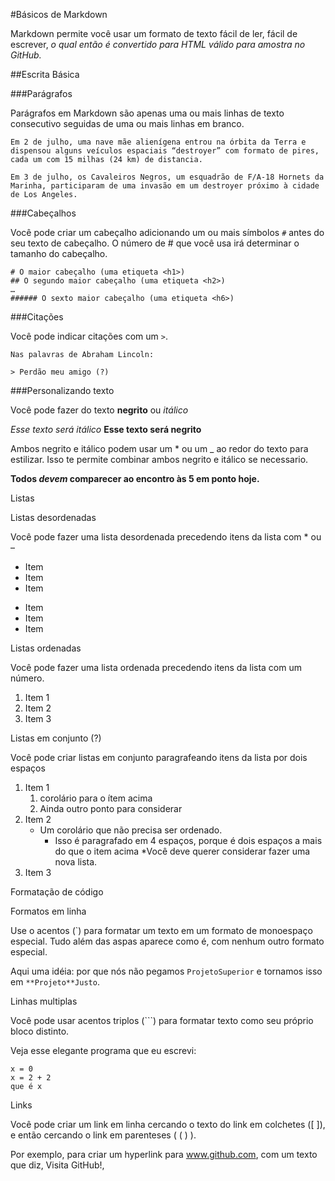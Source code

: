 #Básicos de Markdown

Markdown permite você usar um formato de texto fácil de ler, fácil de escrever, *o qual então é convertido para HTML válido para amostra no GitHub.*

##Escrita Básica

###Parágrafos

Parágrafos em Markdown são apenas uma ou mais linhas de texto consecutivo seguidas de uma ou mais linhas em branco.

```
Em 2 de julho, uma nave mãe alienígena entrou na órbita da Terra e dispensou alguns veículos espaciais “destroyer” com formato de pires, cada um com 15 milhas (24 km) de distancia.

Em 3 de julho, os Cavaleiros Negros, um esquadrão de F/A-18 Hornets da Marinha, participaram de uma invasão em um destroyer próximo à cidade de Los Angeles.
```

###Cabeçalhos

Você pode criar um cabeçalho adicionando um ou mais símbolos ```#``` antes do seu texto de cabeçalho. O número de # que você usa irá determinar o tamanho do cabeçalho.


```
# O maior cabeçalho (uma etiqueta <h1>)
## O segundo maior cabeçalho (uma etiqueta <h2>)
…
###### O sexto maior cabeçalho (uma etiqueta <h6>)
```

###Citações

Você pode indicar citações com um ```>```.

```
Nas palavras de Abraham Lincoln:

> Perdão meu amigo (?) 
```

###Personalizando texto

Você pode fazer do texto **negrito** ou *itálico*


*Esse texto será itálico*
**Esse texto será negrito**


Ambos negrito e itálico podem usar um * ou um _ ao redor do texto para estilizar. Isso te permite combinar ambos negrito e itálico se necessario.


**Todos _devem_ comparecer ao encontro às 5 em ponto hoje.** 



Listas

Listas desordenadas

Você pode fazer uma lista desordenada precedendo itens da lista com * ou –

* Item
* Item 
* Item 

- Item 
- Item
- Item


Listas ordenadas

Você pode fazer uma lista ordenada precedendo itens da lista com um número.


1. Item 1     
2. Item 2
3. Item 3


Listas em conjunto (?)

Você pode criar listas em conjunto paragrafeando itens da lista por dois espaços


1.  Item 1
    1. corolário para o ítem acima
    2. Ainda outro ponto para considerar
2. Item 2
    * Um corolário que não precisa ser ordenado.
       * Isso é paragrafado em 4 espaços, porque é dois espaços a mais do que o item acima
       *Você deve querer considerar fazer uma nova lista.
3. Item 3


Formatação de código

Formatos em linha

Use o acentos (`) para formatar um texto em um formato de monoespaço especial. Tudo além das aspas aparece como é, com nenhum outro formato especial.


Aqui uma idéia: por que nós não pegamos `ProjetoSuperior` e tornamos isso em `**Projeto**Justo`.


Linhas multiplas

Você pode usar acentos triplos (```) para formatar texto como seu próprio bloco distinto.


Veja esse elegante programa que eu escrevi:

```
x = 0
x = 2 + 2
que é x
```


Links

Você pode criar um link em linha cercando o texto do link em colchetes ([ ]), e então cercando o link em parenteses ( ( ) ).

Por exemplo, para criar um hyperlink para www.github.com, com um texto que diz, Visita GitHub!, 

